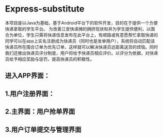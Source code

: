 # Express-substitute
本项目是以Java为基础，基于Android平台下的软件开发，目的在于提供一个方便快递拿取的学生平台。   为改善江安快递摊的拥挤现状和并为学生提供便利，以围合为单位，学生只需将快递信息发布在此平台上，有顺路或有意愿帮忙拿取快递的同学可以在app上实名注册成为快递员（同时也是发单用户），系统将自动匹配该快递员所在围合订单为优先订单，这样就可以解决快递员远距离送货的烦恼。同时我们还推出快递员评分制度，用户将给予快递员相应评价。以评分为依据，对快递员给予相应奖励与惩罚，提高快递员的积极性。
## 进入APP界面：
## 1.用户注册界面：
## 2.主界面：用户抢单界面
## 3.用户订单提交与管理界面
